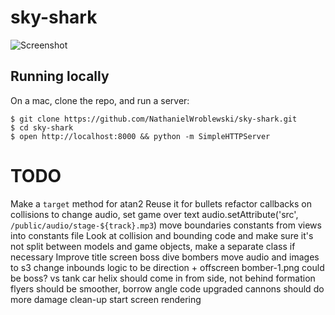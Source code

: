 sky-shark
===

![Screenshot](https://raw.githubusercontent.com/NathanielWroblewski/sky-shark/master/public/images/screenshot.png)

Running locally
---

On a mac, clone the repo, and run a server:

```
$ git clone https://github.com/NathanielWroblewski/sky-shark.git
$ cd sky-shark
$ open http://localhost:8000 && python -m SimpleHTTPServer
```

TODO
===
Make a `target` method for atan2
Reuse it for bullets
refactor
callbacks on collisions to change audio, set game over text
  audio.setAttribute('src', `/public/audio/stage-${track}.mp3`)
move boundaries constants from views into constants file
Look at collision and bounding code and make sure it's not split between models and game objects, make a separate class if necessary
Improve title screen
boss
dive bombers
move audio and images to s3
change inbounds logic to be direction + offscreen
bomber-1.png could be boss? vs tank car
helix should come in from side, not behind
formation flyers should be smoother, borrow angle code
upgraded cannons should do more damage
clean-up start screen rendering
